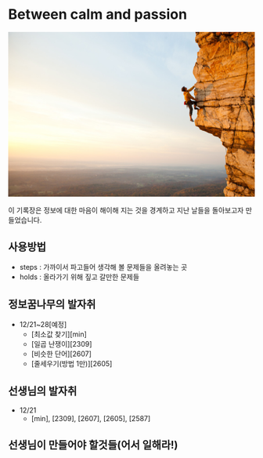 # Between calm and passion

![가까이서 보면 길](climb.jpg)

이 기록장은 정보에 대한 마음이 해이해 지는 것을 경계하고 지난 날들을 돌아보고자 만들었습니다.

## 사용방법
 * steps : 가까이서 파고들어 생각해 볼 문제들을 올려놓는 곳
 * holds : 올라가기 위해 짚고 갈만한 문제들

## 정보꿈나무의 발자취
 * 12/21~28[예정]
   * [최소값 찾기][min]
   * [일곱 난쟁이][2309]
   * [비슷한 단어][2607]
   * [줄세우기(방법 1만)][2605]

## 선생님의 발자취
 * 12/21
   * [min], [2309], [2607], [2605], [2587]


## 선생님이 만들어야 할것들(어서 일해라!)


[//]: # (Reference)



